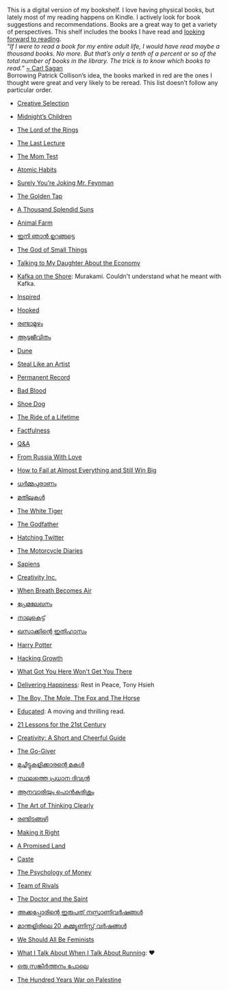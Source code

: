 This is a digital version of my bookshelf. I love having physical books, but lately most of my reading happens on Kindle. I actively look for book suggestions and recommendations. Books are a great way to get a variety of perspectives. This shelf includes the books I have read and [looking forward to reading](https://fs.blog/2013/06/the-antilibrary/).  
“_If I were to read a book for my entire adult life, I would have read maybe a thousand books. No more. But that’s only a tenth of a percent or so of the total number of books in the library. The trick is to know which books to read.”_   [~ Carl Sagan](https://www.youtube.com/watch?v=VRoWGRyc_3g)  
Borrowing Patrick Collison’s idea, the books marked in red are the ones I thought were great and very likely to be reread. This list doesn’t follow any particular order.

*   [Creative Selection](https://www.amazon.in/Creative-Selection-Inside-Apples-Process/dp/1529004713)
    
*   [Midnight’s Children](https://www.amazon.in/Midnights-Children-Salman-Rushdie/dp/0099582074)
    
*   [The Lord of the Rings](https://www.amazon.in/Lord-Rings-J-R-R-Tolkien/dp/0261102389)
    
*   [The Last Lecture](https://www.amazon.in/Last-Lecture-Achieving-Childhood-Lessons/dp/0340977736)
    
*   [The Mom Test](https://www.amazon.in/Mom-Test-Customers-Business-Everyone/dp/1492180742)
    
*   [Atomic Habits](https://www.amazon.in/Atomic-Habits-James-Clear/dp/1847941834)
    
*   [Surely You’re Joking Mr. Feynman](https://www.amazon.in/Surely-youre-Joking-Feynman-Adventures/dp/009917331X)
    
*   [The Golden Tap](https://www.amazon.in/Golden-Tap-Inside-Funded-Startups/dp/9351941523)
    
*   [A Thousand Splendid Suns](https://www.amazon.in/Thousand-Splendid-Suns-Khaled-Hosseini)
    
*   [Animal Farm](https://www.amazon.in/Animal-Farm-George-Orwell/dp/8193387643)
    
*   [ഇനി ഞാൻ ഉറങ്ങട്ടെ](https://www.amazon.in/Ini-Njan-Urangatte-Balakrishnan-P/dp/8126404523)
    
*   [The God of Small Things](https://www.amazon.in/God-Small-Things-Booker-Winner/dp/014302857X)
    
*   [Talking to My Daughter About the Economy](https://www.amazon.in/Talking-My-Daughter-History-Capitalism/dp/1784705756)
    
*   [Kafka on the Shore](https://www.amazon.in/Kafka-Shore-Vintage-Haruki-Murakami/dp/0099458322): Murakami. Couldn't understand what he meant with Kafka.
    
*   [Inspired](https://www.amazon.in/INSPIRED-Create-Tech-Products-Customers-ebook/dp/B077NRB36N)
    
*   [Hooked](https://www.amazon.in/Hooked-How-Build-Habit-Forming-Products/dp/0241184835)
    
*   [രണ്ടാമൂഴം](https://www.amazon.in/Randamoozham-M-T-Vasudevan-Nair/dp/8122613705)
    
*   [ആടുജീവിതം](https://www.amazon.in/Aatujeevitham-Benyamin/dp/8184231172)
    
*   [Dune](https://www.amazon.in/Dune-Frank-Herbert/dp/0441172717)
    
*   [Steal Like an Artist](https://www.amazon.in/Steal-Like-Artist-Austin-Kleon/dp/0761169253)
    
*   [Permanent Record](https://www.amazon.in/Permanent-Record-Edward-Snowden/dp/152903566X)
    
*   [Bad Blood](https://www.amazon.in/Bad-Blood-Secrets-Silicon-Startup/dp/1509868089)
    
*   [Shoe Dog](https://www.amazon.in/Shoe-Dog-Memoir-Creator-NIKE/dp/1471146723)
    
*   [The Ride of a Lifetime](https://www.amazon.in/Ride-Lifetime-Lessons-Creative-Leadership/dp/1787630471)
    
*   [Factfulness](https://www.amazon.in/Factfulness-Reasons-Wrong-Things-Better/dp/1473637465)
    
*   [Q&A](https://www.amazon.in/Q-Vikas-Swarup/dp/055277250X)
    
*   [From Russia With Love](https://www.amazon.in/Russia-Love-James-Bond-Vintage/dp/0099576058)
    
*   [How to Fail at Almost Everything and Still Win Big](https://www.amazon.in/How-Fail-Almost-Everything-Still/dp/0241003709)
    
*   [ധർമ്മപുരാണം](https://www.amazon.in/Dharmapuranam-Carnival-V-Vijayan/dp/B007E4X0F2)
    
*   [മതിലുകള്‍](https://www.amazon.in/MATHILUKAL-VAIKOM-MUHAMMAD-BASHEER/dp/8171300162)
    
*   [The White Tiger](https://www.amazon.in/White-Tiger-Booker-Prize-Winner/dp/8172238479)
    
*   [The Godfather](https://www.amazon.in/Godfather-Mario-Puzo/dp/0099528126)
    
*   [Hatching Twitter](https://www.amazon.in/Hatching-Twitter-Story-Friendship-Betrayal/dp/1591847087)
    
*   [The Motorcycle Diaries](https://www.amazon.in/Motorcycle-Diaries-Notes-American-Journey/dp/1876175702)
    
*   [Sapiens](https://www.amazon.in/Sapiens-Humankind-Yuval-Noah-Harari/dp/0099590085)
    
*   [Creativity Inc.](https://www.amazon.in/Creativity-Inc-Ed-Catmull/dp/0593070100)
    
*   [When Breath Becomes Air](https://www.amazon.in/When-Breath-Becomes-Paul-Kalanithi/dp/1847923674)
    
*   [പ്രേമലേഖനം](https://www.amazon.in/Premalekhanam-Vaikkom-Muhammed-Basheer/dp/8126436131)
    
*   [നാലുകെട്ട്](https://www.amazon.in/Naalukettu-M-T-Vasudhevan-nair/dp/812261387X)
    
*   [ഖസാക്കിന്റെ ഇതിഹാസം](https://www.amazon.in/KHASAKKINTE-ITHIHASAM-V-VIJAYAN/dp/B08F3V3BT6)
    
*   [Harry Potter](https://www.amazon.in/Harry-Potter-ChildrenS-Paperback-Boxed/dp/1408856778)
    
*   [Hacking Growth](https://www.amazon.in/Hacking-Growth-Morgan-Brown/dp/0753545373)
    
*   [What Got You Here Won't Get You There](https://www.amazon.in/What-Got-Here-Wont-There/dp/1781251568)
    
*   [Delivering Happiness](https://www.amazon.in/Delivering-Happiness-Tony-Hsieh/dp/145550890X): Rest in Peace, Tony Hsieh
    
*   [The Boy, The Mole, The Fox and The Horse](https://www.amazon.in/Boy-Mole-Fox-Horse/dp/1529105102)
    
*   [Educated](https://www.amazon.in/Educated-international-bestselling-Tara-Westover/dp/0099511029): A moving and thrilling read.
    
*   [21 Lessons for the 21st Century](https://www.amazon.in/Lessons-21st-Century-Yuval-Harari/dp/1784708283)
    
*   [Creativity: A Short and Cheerful Guide](https://www.amazon.in/gp/product/1786332256)
    
*   [The Go-Giver](https://www.amazon.in/Go-Giver-Bob-Burg/dp/0241976278)
    
*   [മുച്ചീട്ടുകളിക്കാരന്റെ മകള്‍](https://www.amazon.in/MUCHEETTUKALIKKARANTE-MAKAL-VAIKOM-MUHAMMAD-BASHEER/dp/8171300138)
    
*   [സ്ഥലത്തെ പ്രധാന ദിവ്യൻ](https://www.amazon.in/STHALATHE-PRADHANA-DIVYAN-MUHAMMAD-BASHEER/dp/8171303285)
    
*   [ആനവാരിയും പൊൻകുരിശും](https://www.amazon.in/AANAVARIYUM-PONKURISHUM-VAIKOM-MUHAMMAD-BASHEER/dp/817130012X)
    
*   [The Art of Thinking Clearly](https://www.amazon.in/Art-Thinking-Clearly-Rolf-Dobelli/dp/144475954X)
    
*   [രണ്ടിടങ്ങഴി](https://www.amazon.in/Randidangazhi-Thakazhi-Sivasankarappilla/dp/B007E4W7WE)
    
*   [Making it Right](https://www.amazon.in/Making-Right-Product-Management-Startup/dp/1502322404)
    
*   [A Promised Land](https://www.amazon.in/Promised-Land-Barack-Obama/dp/0241491517)
    
*   [Caste](https://www.amazon.in/Caste-Lies-Divide-International-Bestseller/dp/0241486513)
    
*   [The Psychology of Money](https://www.amazon.in/Psychology-Money-Morgan-Housel/dp/9390166268)
    
*   [Team of Rivals](https://www.amazon.in/Team-Rivals-Political-Abraham-Lincoln/dp/0141043725)
    
*   [The Doctor and the Saint](https://www.amazon.in/gp/product/160846797X)
    
*   [അക്കപ്പോരിന്റെ ഇരുപത് നസ്രാണിവർഷങ്ങൾ](https://www.amazon.in/akkapporinte-irupathu-nasranivarshangal-BENYAMIN/dp/8126420863)
    
*   [മാന്തളിരിലെ 20 കമ്മ്യൂണിസ്റ്റ് വർഷങ്ങൾ](https://www.amazon.in/Manthalirile-20-Communist-Varshangal-Benyamin/dp/9386680920)
    
*   [We Should All Be Feminists](https://www.amazon.in/We-Should-All-Be-Feminists/dp/0008115273)
    
*   [What I Talk About When I Talk About Running](https://www.amazon.in/What-Talk-About-When-Running/dp/0099526158): ❤️
    
*   [ഒരു സങ്കീർത്തനം പോലെ](https://www.amazon.in/Oru-Sankeerthanam-Pole-Perumbadavam-Sreedharan/dp/B007E4WL20)
    
*   [The Hundred Years War on Palestine](https://www.amazon.in/Hundred-Years-War-Palestine/dp/1788165632)